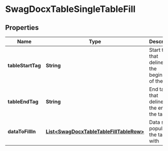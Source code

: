 
# SwagDocxTableSingleTableFill

## Properties
Name | Type | Description | Notes
------------ | ------------- | ------------- | -------------
**tableStartTag** | **String** | Start tag that delineates the beginning of the table |  [optional]
**tableEndTag** | **String** | End tag that delineates the end of the table |  [optional]
**dataToFillIn** | [**List&lt;SwagDocxTableTableFillTableRow&gt;**](SwagDocxTableTableFillTableRow.md) | Data set to populate the table with |  [optional]




